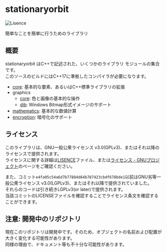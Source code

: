 # stationaryorbit

![Lisence](https://img.shields.io/github/license/zawa-ch/stationaryorbit)

簡単なことを簡単に行うためのライブラリ

## 概要

stationaryorbit はC++で記述された、いくつかのライブラリ モジュールの集合です。  
このソースのビルドにはC++17に準拠したコンパイラが必要になります。  

- [core](https://github.com/zawa-ch/stationaryorbit.core): 基本的な要素、あるいはC++標準ライブラリの拡張
- graphics
  - [core](https://github.com/zawa-ch/stationaryorbit.graphics-core): 色と画像の基本的な操作
  - [dib](https://github.com/zawa-ch/stationaryorbit.graphics-dib): Windows Bitmap形式イメージのサポート
- [mathematics](https://github.com/zawa-ch/stationaryorbit.mathematics): 基本的な数値計算
- [encryption](https://github.com/zawa-ch/stationaryorbit.encryption): 暗号化のサポート

## ライセンス

このライブラリは、GNU一般公衆ライセンス v3.0(GPLv3)、またはそれ以降のライセンスで提供されます。  
ライセンスに関する詳細は[LISENCE](./LICENSE)ファイル、または[ライセンス - GNUプロジェクト](http://www.gnu.org/licenses/)のページをご確認ください。  

また、コミット`e4fa05c54a6d7b77884d64b787423cbdf678bde1`以前はGNU劣等一般公衆ライセンス v3.0(LGPLv3)、またはそれ以降で提供されていました。  
それらのコードは引き続きLGPLv3(or later)で提供されます。  
当該コミットのLICENSEファイルを確認することでライセンス条文を確認することができます。  

## 注意: 開発中のリポジトリ

現在このリポジトリは開発中です。そのため、オブジェクトの名前および配置が大きく変化する可能性があります。  
同様の理由で、ドキュメント等も不十分な可能性があります。  
